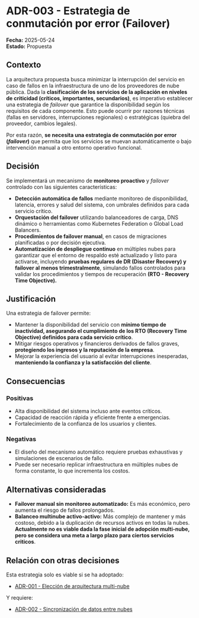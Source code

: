 # ADR-003 - Estrategia de conmutación por error (Failover)
**Fecha:** 2025-05-24  
**Estado:** Propuesta

## Contexto

La arquitectura propuesta busca minimizar la interrupción del servicio en caso de fallos en la infraestructura de uno de los proveedores de nube pública. Dada la **clasificación de los servicios de la aplicación en niveles de criticidad (críticos, importantes, secundarios)**, es imperativo establecer una estrategia de *failover* que garantice la disponibilidad según los requisitos de cada componente. Esto puede ocurrir por razones técnicas (fallas en servidores, interrupciones regionales) o estratégicas (quiebra del proveedor, cambios legales).

Por esta razón, **se necesita una estrategia de conmutación por error (*failover*)** que permita que los servicios se muevan automáticamente o bajo intervención manual a otro entorno operativo funcional.
## Decisión

Se implementará un mecanismo de **monitoreo proactivo** y *failover* controlado con las siguientes características:

- **Detección automática de fallos** mediante monitoreo de disponibilidad, latencia, errores y salud del sistema, con umbrales definidos para cada servicio crítico.
- **Orquestación del failover** utilizando balanceadores de carga, DNS dinámico o herramientas como Kubernetes Federation o Global Load Balancers.
- **Procedimientos de failover manual**, en casos de migraciones planificadas o por decisión ejecutiva.
- **Automatización de despliegue continuo** en múltiples nubes para garantizar que el entorno de respaldo esté actualizado y listo para activarse, incluyendo **pruebas regulares de DR (Disaster Recovery) y failover al menos trimestralmente**, simulando fallos controlados para validar los procedimientos y tiempos de recuperación **(RTO - Recovery Time Objective).**

## Justificación

Una estrategia de failover permite:
- Mantener la disponibilidad del servicio con **mínimo tiempo de inactividad, asegurando el cumplimiento de los RTO (Recovery Time Objective) definidos para cada servicio crítico**.
- Mitigar riesgos operativos y financieros derivados de fallos graves, **protegiendo los ingresos y la reputación de la empresa**.
- Mejorar la experiencia del usuario al evitar interrupciones inesperadas, **manteniendo la confianza y la satisfacción del cliente**.

## Consecuencias

### Positivas
- Alta disponibilidad del sistema incluso ante eventos críticos.
- Capacidad de reacción rápida y eficiente frente a emergencias.
- Fortalecimiento de la confianza de los usuarios y clientes.

### Negativas
- El diseño del mecanismo automático requiere pruebas exhaustivas y simulaciones de escenarios de fallo.
- Puede ser necesario replicar infraestructura en múltiples nubes de forma constante, lo que incrementa los costos.

## Alternativas consideradas

- **Failover manual sin monitoreo automatizado:** Es más económico, pero aumenta el riesgo de fallos prolongados.
- **Balanceo multinube activo-activo:** Más complejo de mantener y más costoso, debido a la duplicación de recursos activos en todas la nubes. **Actualmente no es viable dada la fase inicial de adopción multi-nube, pero se considera una meta a largo plazo para ciertos servicios criticos**.

## Relación con otras decisiones

Esta estrategia solo es viable si se ha adoptado:
- [ADR-001 - Elección de arquitectura multi-nube](./ADR-001%20-%20Elección%20de%20arquitectura%20multi-nube.md)

Y requiere:
- [ADR-002 - Sincronización de datos entre nubes](./ADR-002%20-%20Sincronización%20de%20datos%20entre%20nubes.md)
